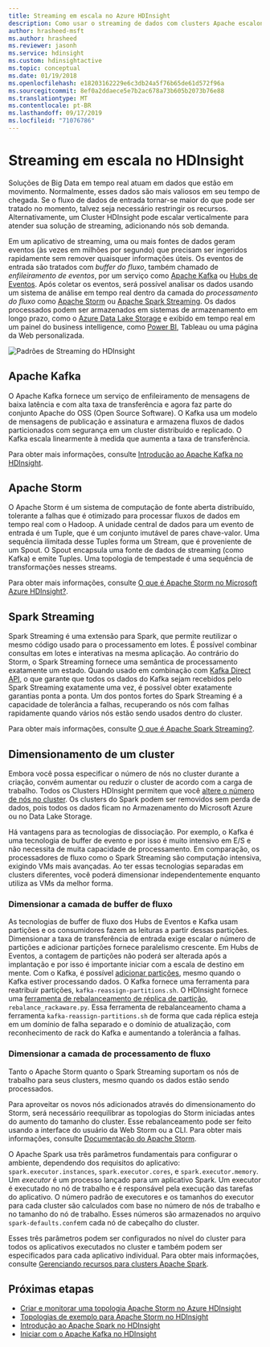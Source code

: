 ```yaml
---
title: Streaming em escala no Azure HDInsight
description: Como usar o streaming de dados com clusters Apache escalonáveis no Azure HDInsight.
author: hrasheed-msft
ms.author: hrasheed
ms.reviewer: jasonh
ms.service: hdinsight
ms.custom: hdinsightactive
ms.topic: conceptual
ms.date: 01/19/2018
ms.openlocfilehash: e18203162229e6c3db24a5f76b65de61d572f96a
ms.sourcegitcommit: 8ef0a2ddaece5e7b2ac678a73b605b2073b76e88
ms.translationtype: MT
ms.contentlocale: pt-BR
ms.lasthandoff: 09/17/2019
ms.locfileid: "71076786"
---
```

# <a name="streaming-at-scale-in-hdinsight"></a>Streaming em escala no HDInsight

Soluções de Big Data em tempo real atuam em dados que estão em movimento. Normalmente, esses dados são mais valiosos em seu tempo de chegada. Se o fluxo de dados de entrada tornar-se maior do que pode ser tratado no momento, talvez seja necessário restringir os recursos. Alternativamente, um Cluster HDInsight pode escalar verticalmente para atender sua solução de streaming, adicionando nós sob demanda.


Em um aplicativo de streaming, uma ou mais fontes de dados geram eventos (às vezes em milhões por segundo) que precisam ser ingeridos rapidamente sem remover quaisquer informações úteis. Os eventos de entrada são tratados com *buffer do fluxo*, também chamado de *enfileiramento de eventos*, por um serviço como [Apache Kafka](kafka/apache-kafka-introduction.md) ou [Hubs de Eventos](https://azure.microsoft.com/services/event-hubs/). Após coletar os eventos, será possível analisar os dados usando um sistema de análise em tempo real dentro da camada do *processamento do fluxo* como [Apache Storm](storm/apache-storm-overview.md) ou [Apache Spark Streaming](spark/apache-spark-streaming-overview.md). Os dados processados podem ser armazenados em sistemas de armazenamento em longo prazo, como o [Azure Data Lake Storage](https://azure.microsoft.com/services/storage/data-lake-storage/) e exibido em tempo real em um painel do business intelligence, como [Power BI](https://powerbi.microsoft.com), Tableau ou uma página da Web personalizada.


![Padrões de Streaming do HDInsight](./media/hdinsight-streaming-at-scale-overview/HDInsight-streaming-patterns.png)

## <a name="apache-kafka"></a>Apache Kafka

O Apache Kafka fornece um serviço de enfileiramento de mensagens de baixa latência e com alta taxa de transferência e agora faz parte do conjunto Apache do OSS (Open Source Software). O Kafka usa um modelo de mensagens de publicação e assinatura e armazena fluxos de dados particionados com segurança em um cluster distribuído e replicado. O Kafka escala linearmente à medida que aumenta a taxa de transferência.

Para obter mais informações, consulte [Introdução ao Apache Kafka no HDInsight](kafka/apache-kafka-introduction.md).

## <a name="apache-storm"></a>Apache Storm

O Apache Storm é um sistema de computação de fonte aberta distribuído, tolerante a falhas que é otimizado para processar fluxos de dados em tempo real com o Hadoop. A unidade central de dados para um evento de entrada é um Tuple, que é um conjunto imutável de pares chave-valor. Uma sequência ilimitada desse Tuples forma um Stream, que é proveniente de um Spout. O Spout encapsula uma fonte de dados de streaming (como Kafka) e emite Tuples. Uma topologia de tempestade é uma sequência de transformações nesses streams.

Para obter mais informações, consulte [O que é Apache Storm no Microsoft Azure HDInsight?](storm/apache-storm-overview.md).

## <a name="spark-streaming"></a>Spark Streaming

Spark Streaming  é uma extensão para Spark, que permite reutilizar o mesmo código usado para o processamento em lotes. É possível combinar consultas em lotes e interativas na mesma aplicação. Ao contrário do Storm, o Spark Streaming fornece uma semântica de processamento exatamente um estado. Quando usado em combinação com [Kafka Direct API](https://spark.apache.org/docs/latest/streaming-kafka-integration.html), o que garante que todos os dados do Kafka sejam recebidos pelo Spark Streaming exatamente uma vez, é possível obter exatamente garantias ponta a ponta. Um dos pontos fortes do Spark Streaming é a capacidade de tolerância a falhas, recuperando os nós com falhas rapidamente quando vários nós estão sendo usados dentro do cluster.

Para obter mais informações, consulte [O que é Apache Spark Streaming?](hdinsight-spark-streaming-overview.md).

## <a name="scaling-a-cluster"></a>Dimensionamento de um cluster

Embora você possa especificar o número de nós no cluster durante a criação, convém aumentar ou reduzir o cluster de acordo com a carga de trabalho. Todos os Clusters HDInsight permitem que você [altere o número de nós no cluster](hdinsight-administer-use-portal-linux.md#scale-clusters). Os clusters do Spark podem ser removidos sem perda de dados, pois todos os dados ficam no Armazenamento do Microsoft Azure ou no Data Lake Storage.

Há vantagens para as tecnologias de dissociação. Por exemplo, o Kafka é uma tecnologia de buffer de evento e por isso é muito intensivo em E/S e não necessita de muita capacidade de processamento. Em comparação, os processadores de fluxo como o Spark Streaming são computação intensiva, exigindo VMs mais avançadas. Ao ter essas tecnologias separadas em clusters diferentes, você poderá dimensionar independentemente enquanto utiliza as VMs da melhor forma.

### <a name="scale-the-stream-buffering-layer"></a>Dimensionar a camada de buffer de fluxo

As tecnologias de buffer de fluxo dos Hubs de Eventos e Kafka usam partições e os consumidores fazem as leituras a partir dessas partições. Dimensionar a taxa de transferência de entrada exige escalar o número de partições e adicionar partições fornece paralelismo crescente. Em Hubs de Eventos, a contagem de partições não poderá ser alterada após a implantação e por isso é importante iniciar com a escala de destino em mente. Com o Kafka, é possível [adicionar partições](https://kafka.apache.org/documentation.html#basic_ops_cluster_expansion), mesmo quando o Kafka estiver processando dados. O Kafka fornece uma ferramenta para reatribuir partições, `kafka-reassign-partitions.sh`. O HDInsight fornece uma [ferramenta de rebalanceamento de réplica de partição](https://github.com/hdinsight/hdinsight-kafka-tools),  `rebalance_rackaware.py`. Essa ferramenta de rebalanceamento chama a ferramenta `kafka-reassign-partitions.sh` de forma que cada réplica esteja em um domínio de falha separado e o domínio de atualização, com reconhecimento de rack do Kafka e aumentando a tolerância a falhas.

### <a name="scale-the-stream-processing-layer"></a>Dimensionar a camada de processamento de fluxo

Tanto o Apache Storm quanto o Spark Streaming suportam os nós de trabalho para seus clusters, mesmo quando os dados estão sendo processados.

Para aproveitar os novos nós adicionados através do dimensionamento do Storm, será necessário reequilibrar as topologias do Storm iniciadas antes do aumento do tamanho do cluster. Esse rebalanceamento pode ser feito usando a interface do usuário da Web Storm ou a CLI. Para obter mais informações, consulte [Documentação do Apache Storm](https://storm.apache.org/documentation/Understanding-the-parallelism-of-a-Storm-topology.html).

O Apache Spark usa três parâmetros fundamentais para configurar o ambiente, dependendo dos requisitos do aplicativo: `spark.executor.instances`, `spark.executor.cores`, e `spark.executor.memory`. Um *executor* é um processo lançado para um aplicativo Spark. Um executor é executado no nó de trabalho e é responsável pela execução das tarefas do aplicativo. O número padrão de executores e os tamanhos do executor para cada cluster são calculados com base no número de nós de trabalho e no tamanho do nó de trabalho. Esses números são armazenados no arquivo `spark-defaults.conf`em cada nó de cabeçalho do cluster.

Esses três parâmetros podem ser configurados no nível do cluster para todos os aplicativos executados no cluster e também podem ser especificados para cada aplicativo individual. Para obter mais informações, consulte [Gerenciando recursos para clusters Apache Spark](spark/apache-spark-resource-manager.md).

## <a name="next-steps"></a>Próximas etapas

* [Criar e monitorar uma topologia Apache Storm no Azure HDInsight](storm/apache-storm-quickstart.md)
* [Topologias de exemplo para Apache Storm no HDInsight](storm/apache-storm-example-topology.md)
* [Introdução ao Apache Spark no HDInsight](spark/apache-spark-overview.md)
* [Iniciar com o Apache Kafka no HDInsight](kafka/apache-kafka-get-started.md)
